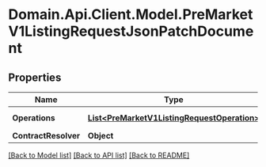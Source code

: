 # Domain.Api.Client.Model.PreMarketV1ListingRequestJsonPatchDocument
## Properties

Name | Type | Description | Notes
------------ | ------------- | ------------- | -------------
**Operations** | [**List&lt;PreMarketV1ListingRequestOperation&gt;**](PreMarketV1ListingRequestOperation.md) |  | [optional] [readonly] 
**ContractResolver** | **Object** |  | [optional] 

[[Back to Model list]](../README.md#documentation-for-models) [[Back to API list]](../README.md#documentation-for-api-endpoints) [[Back to README]](../README.md)

